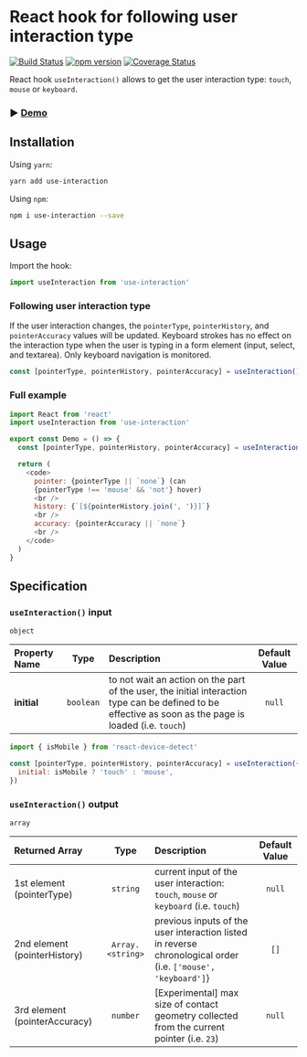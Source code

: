# React hook for following user interaction type

[![Build Status](https://travis-ci.org/idomusha/use-interaction.svg?branch=master&service=github)](https://travis-ci.org/idomusha/use-interaction)
[![npm version](https://badge.fury.io/js/use-interaction.svg?service=github)](https://badge.fury.io/js/use-interaction)
[![Coverage Status](https://coveralls.io/repos/github/idomusha/use-interaction/badge.svg?branch=master&service=github)](https://coveralls.io/github/idomusha/use-interaction?branch=master)

React hook `useInteraction()` allows to get the user interaction type: `touch`, `mouse` or `keyboard`.

### ▶︎ [Demo](https://idomusha.github.io/use-interaction/?log=debug)

## Installation

Using `yarn`:

```bash
yarn add use-interaction
```

Using `npm`:

```bash
npm i use-interaction --save
```

## Usage

Import the hook:

```javascript
import useInteraction from 'use-interaction'
```

### Following user interaction type

If the user interaction changes, the `pointerType`, `pointerHistory`, and `pointerAccuracy` values will be updated.
Keyboard strokes has no effect on the interaction type when the user is typing in a form element (input, select, and textarea). Only keyboard navigation is monitored.

```javascript
const [pointerType, pointerHistory, pointerAccuracy] = useInteraction()
```

### Full example

```javascript
import React from 'react'
import useInteraction from 'use-interaction'

export const Demo = () => {
  const [pointerType, pointerHistory, pointerAccuracy] = useInteraction()

  return (
    <code>
      pointer: {pointerType || `none`} (can
      {pointerType !== 'mouse' && 'not'} hover)
      <br />
      history: {`[${pointerHistory.join(', ')}]`}
      <br />
      accuracy: {pointerAccuracy || `none`}
      <br />
    </code>
  )
}
```

## Specification

### `useInteraction()` input

`object`

| Property Name |   Type    | Description                                                                                                                                             | Default Value |
| :------------ | :-------: | :------------------------------------------------------------------------------------------------------------------------------------------------------ | :-----------: |
| **initial**   | `boolean` | to not wait an action on the part of the user, the initial interaction type can be defined to be effective as soon as the page is loaded (i.e. `touch`) |    `null`     |

```javascript
import { isMobile } from 'react-device-detect'

const [pointerType, pointerHistory, pointerAccuracy] = useInteraction({
  initial: isMobile ? 'touch' : 'mouse',
})
```

### `useInteraction()` output

`array`

| Returned Array                |       Type       | Description                                                                                                  | Default Value |
| :---------------------------- | :--------------: | :----------------------------------------------------------------------------------------------------------- | :-----------: |
| 1st element (pointerType)     |     `string`     | current input of the user interaction: `touch`, `mouse` or `keyboard` (i.e. `touch`)                         |    `null`     |
| 2nd element (pointerHistory)  | `Array.<string>` | previous inputs of the user interaction listed in reverse chronological order (i.e. `['mouse', 'keyboard']`} |     `[]`      |
| 3rd element (pointerAccuracy) |     `number`     | [Experimental] max size of contact geometry collected from the current pointer (i.e. `23`)                   |    `null`     |
